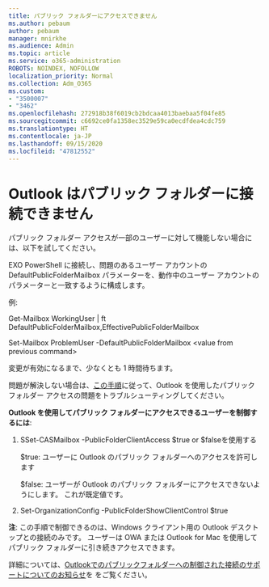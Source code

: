 ```yaml
---
title: パブリック フォルダーにアクセスできません
ms.author: pebaum
author: pebaum
manager: mnirkhe
ms.audience: Admin
ms.topic: article
ms.service: o365-administration
ROBOTS: NOINDEX, NOFOLLOW
localization_priority: Normal
ms.collection: Adm_O365
ms.custom:
- "3500007"
- "3462"
ms.openlocfilehash: 272918b38f6019cb2bdcaa4013baebaa5f04fe85
ms.sourcegitcommit: c6692ce0fa1358ec3529e59ca0ecdfdea4cdc759
ms.translationtype: HT
ms.contentlocale: ja-JP
ms.lasthandoff: 09/15/2020
ms.locfileid: "47812552"
---
```

# <a name="outlook-cannot-connect-to-public-folders"></a>Outlook はパブリック フォルダーに接続できません

パブリック フォルダー アクセスが一部のユーザーに対して機能しない場合には、以下を試してください。

EXO PowerShell に接続し、問題のあるユーザー アカウントの DefaultPublicFolderMailbox パラメーターを、動作中のユーザー アカウントのパラメーターと一致するように構成します。

例:

Get-Mailbox WorkingUser | ft DefaultPublicFolderMailbox,EffectivePublicFolderMailbox

Set-Mailbox ProblemUser -DefaultPublicFolderMailbox \<value from previous command>

変更が有効になるまで、少なくとも 1 時間待ちます。

問題が解決しない場合は、[この手順](https://aka.ms/pfcte)に従って、Outlook を使用したパブリック フォルダー アクセスの問題をトラブルシューティングしてください。
 
**Outlook を使用してパブリック フォルダーにアクセスできるユーザーを制御するには**:

1.  SSet-CASMailbox <mailboxname> -PublicFolderClientAccess $true or $falseを使用する  
      
    $true: ユーザーに Outlook のパブリック フォルダーへのアクセスを許可します  
      
    $false: ユーザーが Outlook のパブリック フォルダーにアクセスできないようにします。 これが既定値です。  
        
2.  Set-OrganizationConfig -PublicFolderShowClientControl $true   
      
**注**: この手順で制御できるのは、Windows クライアント用の Outlook デスクトップとの接続のみです。 ユーザーは OWA または Outlook for Mac を使用してパブリック フォルダーに引き続きアクセスできます。
 
詳細については、[Outlookでのパブリックフォルダーへの制御された接続のサポートについてのお知らせ](https://aka.ms/controlpf)を をご覧ください。